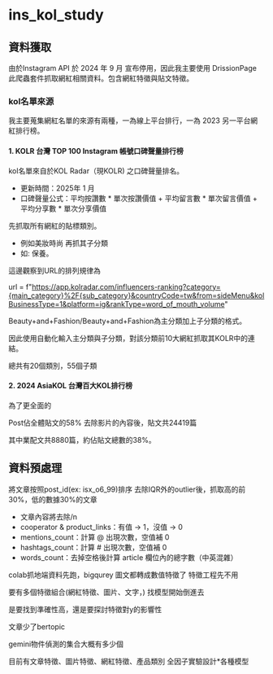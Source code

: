 # ins_kol_study

## 資料獲取
由於Instagram API 於 2024 年 9 月 宣布停用，因此我主要使用 DrissionPage 此爬蟲套件抓取網紅相關資料。包含網紅特徵與貼文特徵。

### kol名單來源
我主要蒐集網紅名單的來源有兩種，一為線上平台排行，一為 2023 另一平台網紅排行榜。
#### 1. KOLR 台灣 TOP 100 Instagram 帳號口碑聲量排行榜
kol名單來自於KOL Radar（現KOLR) 之口碑聲量排名。
- 更新時間：2025年 1 月
- 口碑聲量公式：平均按讚數 * 單次按讚價值 + 平均留言數 * 單次留言價值 + 平均分享數 * 單次分享價值

先抓取所有網紅的貼標類別。
- 例如美妝時尚
再抓其子分類
- 如: 保養。

這邊觀察到URL的排列規律為  

url = f"https://app.kolradar.com/influencers-ranking?category={main_category}%2F{sub_category}&countryCode=tw&from=sideMenu&kolBusinessType=1&platform=ig&rankType=word_of_mouth_volume"

Beauty+and+Fashion/Beauty+and+Fashion為主分類加上子分類的格式。

因此使用自動化輸入主分類與子分類，對該分類前10大網紅抓取其KOLR中的連結。

總共有20個類別，55個子類

#### 2. 2024 AsiaKOL 台灣百大KOL排行榜
為了更全面的


Post佔全體貼文的58%
去除影片的內容後，貼文共24419篇

其中業配文共8880篇，約佔貼文總數的38%。

## 資料預處理
將文章按照post_id(ex: isx_o6_99)排序
去除IQR外的outlier後，抓取高的前30%，低的數據30%的文章

- 文章內容將去除/n
- cooperator & product_links：有值 → 1，沒值 → 0
- mentions_count：計算 @ 出現次數，空值補 0
- hashtags_count：計算 # 出現次數，空值補 0
- words_count：去掉空格後計算 article 欄位內的總字數（中英混雜）

colab抓地端資料先跑，bigqurey
圖文都轉成數值特徵了
特徵工程先不用

要有多個特徵組合(網紅特徵、圖片、文字，)
找模型開始倒進去

是要找到準確性高，還是要探討特徵對y的影響性

文章少了bertopic

gemini物件偵測的集合大概有多少個

目前有文章特徵、圖片特徵、網紅特徵、產品類別
全因子實驗設計*各種模型


